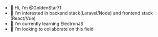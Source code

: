 - 👋 Hi, I’m @GoldenStar71
- 👀 I’m interested in backend stack(Laravel/Node) and frontend stack (React/Vue)
- 🌱 I’m currently learning ElectronJS
- 💞️ I’m looking to collaborate on this field

<!---
GoldenStar71/GoldenStar71 is a ✨ special ✨ repository because its `README.md` (this file) appears on your GitHub profile.
You can click the Preview link to take a look at your changes.
--->
